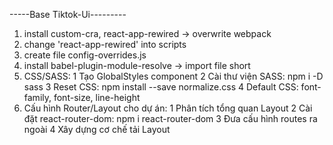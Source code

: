 -----Base Tiktok-Ui---------

1. install custom-cra, react-app-rewired -> overwrite webpack
2. change 'react-app-rewired' into scripts
3. create file config-overrides.js
4. install babel-plugin-module-resolve -> import file short
5. CSS/SASS:
   1 Tạo GlobalStyles component
   2 Cài thư viện SASS: npm i -D sass
   3 Reset CSS: npm install --save normalize.css
   4 Default CSS: font-family, font-size, line-height
6. Cấu hình Router/Layout cho dự án:
   1 Phân tích tổng quan Layout
   2 Cài đặt react-router-dom: npm i react-router-dom
   3 Đưa cấu hình routes ra ngoài
   4 Xây dựng cơ chế tải Layout
